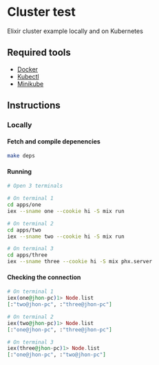 # Cluster test

Elixir cluster example locally and on Kubernetes

## Required tools

- [Docker](https://docs.docker.com/install/)
- [Kubectl](https://kubernetes.io/docs/tasks/tools/install-kubectl/)
- [Minikube](https://kubernetes.io/docs/tasks/tools/install-minikube/)

## Instructions

### Locally

#### Fetch and compile depenencies

```bash
make deps
```

#### Running

```bash
# Open 3 terminals

# On terminal 1
cd apps/one
iex --sname one --cookie hi -S mix run

# On terminal 2
cd apps/two
iex --sname two --cookie hi -S mix run

# On terminal 3
cd apps/three
iex --sname three --cookie hi -S mix phx.server
```

#### Checking the connection

```elixir
# On terminal 1
iex(one@jhon-pc)1> Node.list
[:"two@jhon-pc", :"three@jhon-pc"]

# On terminal 2
iex(two@jhon-pc)1> Node.list
[:"one@jhon-pc", :"three@jhon-pc"]

# On terminal 3
iex(three@jhon-pc)1> Node.list
[:"one@jhon-pc", :"two@jhon-pc"]
```

